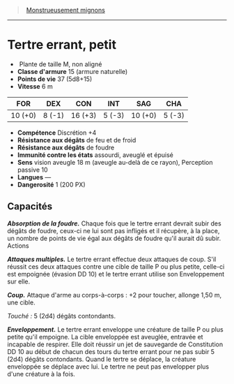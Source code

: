 ﻿> [Monstrueusement mignons](baby_bestiary.md)

---

# Tertre errant, petit

-  Plante de taille M, non aligné
- **Classe d'armure** 15 (armure naturelle)
- **Points de vie** 37 (5d8+15)
- **Vitesse** 6 m

|FOR|DEX|CON|INT|SAG|CHA|
|---|---|---|---|---|---|
|10 (+0)|8 (-1)|16 (+3)|5 (-3)|10 (+0)|5 (-3)|

- **Compétence** Discrétion +4
- **Résistance aux dégâts** de feu et de froid
- **Résistance aux dégâts** de foudre
- **Immunité contre les états** assourdi, aveuglé et épuisé
- **Sens** vision aveugle 18 m (aveugle au-delà de ce rayon), Perception passive 10
- **Langues** —
- **Dangerosité** 1 (200 PX)

## Capacités

**_Absorption de la foudre._** Chaque fois que le tertre errant devrait subir des dégâts de foudre, ceux-ci ne lui sont pas infligés et il récupère, à la place, un nombre de points de vie égal aux dégâts de foudre qu'il aurait dû subir. Actions

**_Attaques multiples._** Le tertre errant effectue deux attaques de coup. S'il réussit ces deux attaques contre une cible de taille P ou plus petite, celle-ci est empoignée (évasion DD 10) et le tertre errant utilise son Enveloppement sur elle.

**_Coup._** Attaque d'arme au corps-à-corps : +2 pour toucher, allonge 1,50 m, une cible.

_Touché :_ 5 (2d4) dégâts contondants.

**_Enveloppement._** Le tertre errant enveloppe une créature de taille P ou plus petite qu'il empoigne. La cible enveloppée est aveuglée, entravée et incapable de respirer. Elle doit réussir un jet de sauvegarde de Constitution DD 10 au début de chacun des tours du tertre errant pour ne pas subir 5 (2d4) dégâts contondants. Quand le tertre se déplace, la créature enveloppée se déplace avec lui. Le tertre ne peut pas envelopper plus d'une créature à la fois.


